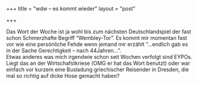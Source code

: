 +++
title = "wdw – es kommt wieder"
layout = "post"

+++

<p>Das Wort der Woche ist ja wohl bis zum nächsten Deutschlandspiel der fast schon Schmerzhafte Begriff &#8220;Wembley-Tor&#8221;. Es kommt mir momentan fast vor wie eine persönliche Fehde wenn jemand mir erzählt &#8220;&#8230;endlich gab es in der Sache Gerechtigkeit &#8211; nach  44Jahren&#8230;&#8221;.<br />
Etwas anderes was mich irgendwie schon seit Wochen verfolgt sind EYPOs. Liegt das an der Wirtschafstkriese (OMG er hat das Wort benutzt) oder war einfach vor kurzem eine Busladung griechischer Reisender in Dresden, die mal so richtig auf dicke Hose gemacht haben?</p>
